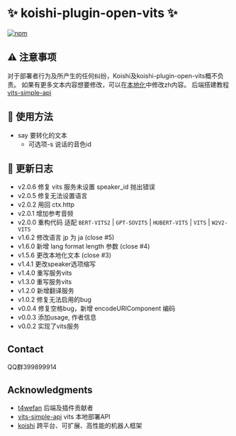 # :sparkles: koishi-plugin-open-vits :sparkles:

[![npm](https://img.shields.io/npm/v/koishi-plugin-open-vits?style=flat-square)](https://www.npmjs.com/package/koishi-plugin-open-vits)

## :warning: 注意事项

对于部署者行为及所产生的任何纠纷，Koishi及koishi-plugin-open-vits概不负责。
如果有更多文本内容想要修改，可以在[本地化]("/locales")中修改zh内容。
后端搭建教程 [vits-simple-api](https://github.com/Artrajz/vits-simple-api)

## :rocket: 使用方法

- say 要转化的文本
  - 可选项-s 说话的音色id

## :memo: 更新日志

* v2.0.6 修复 vits 服务未设置 speaker_id 抛出错误
* v2.0.5 修复无法设置语言
* v2.0.2 用回 ctx.http
* v2.0.1 增加参考音频
* v2.0.0
  重构代码
  适配 `BERT-VITS2` | `GPT-SOVITS` | `HUBERT-VITS` | `VITS` | `W2V2-VITS`
* v1.6.2 修改语言 jp 为 ja (close #5)
* v1.6.0 新增 lang format length 参数 (close #4)
* v1.5.6 更改本地化文本 (close #3)
* v1.4.1 更改speaker选项缩写
* v1.4.0 重写服务vits
* v1.3.0 重写服务vits
* v1.2.0 新增翻译服务
* v1.0.2 修复无法启用的bug
* v0.0.4 修复空格bug，新增 encodeURIComponent 编码
* v0.0.3 添加usage, 作者信息
* v0.0.2 实现了vits服务

## Contact

QQ群399899914

## Acknowledgments

* [t4wefan](https://github.com/t4wefan) 后端及插件贡献者
* [vits-simple-api](https://github.com/Artrajz/vits-simple-api) vits 本地部署API
* [koishi](https://koishi.chat) 跨平台、可扩展、高性能的机器人框架
